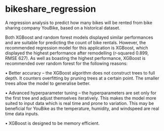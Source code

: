 # bikeshare_regression
A regression analysis to predict how many bikes will be rented from bike sharing company YouBike, based on a historical dataset.

Both XGBoost and random forest models displayed similar performances and are suitable for predicting the count of bike rentals. However, the recommended regression model for this application is XGBoost, which displayed the highest performance after remodelling (r-squared 0.899, RMSE 627). As well as boasting the highest performance, XGBoost is recommended over random forest for the following reasons:

• Better accuracy – the XGBoost algorithm does not construct trees to full depth. It counters overfitting by pruning trees at a certain point. The smaller trees allow the model to generalise better.

• Advanced hyperparameter tuning – the hyperparameters are set only for the first tree and adjust themselves iteratively. This makes the model more suited to input data which is real time and prone to variation. This may be beneficial for YouBike as the temperature, humidity, and windspeed are real time data inputs.

• XGBoost is designed to be memory efficient.
